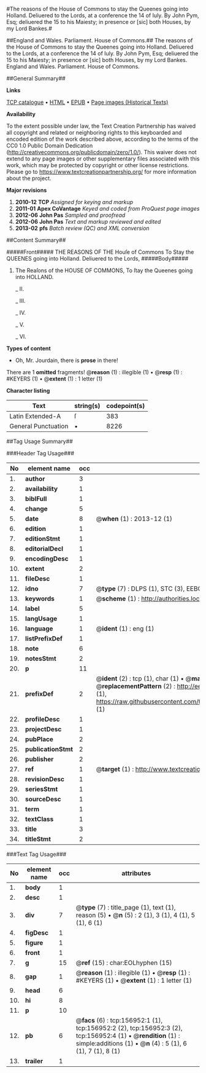 #The reasons of the House of Commons to stay the Queenes going into Holland. Deliuered to the Lords, at a conference the 14 of Iuly. By John Pym, Esq; deliuered the 15 to his Maiesty; in presence or [sic] both Houses, by my Lord Bankes.#

##England and Wales. Parliament. House of Commons.##
The reasons of the House of Commons to stay the Queenes going into Holland. Deliuered to the Lords, at a conference the 14 of Iuly. By John Pym, Esq; deliuered the 15 to his Maiesty; in presence or [sic] both Houses, by my Lord Bankes.
England and Wales. Parliament. House of Commons.

##General Summary##

**Links**

[TCP catalogue](http://www.ota.ox.ac.uk/tcp/)  • 
[HTML](http://tei.it.ox.ac.uk/tcp/Texts-HTML/free/A91/A91388.html)  • 
[EPUB](http://tei.it.ox.ac.uk/tcp/Texts-EPUB/free/A91/A91388.epub) • 
[Page images (Historical Texts)](https://historicaltexts.jisc.ac.uk/eebo-99871280e)

**Availability**

To the extent possible under law, the Text Creation Partnership has waived all copyright and related or neighboring rights to this keyboarded and encoded edition of the work described above, according to the terms of the CC0 1.0 Public Domain Dedication (http://creativecommons.org/publicdomain/zero/1.0/). This waiver does not extend to any page images or other supplementary files associated with this work, which may be protected by copyright or other license restrictions. Please go to https://www.textcreationpartnership.org/ for more information about the project.

**Major revisions**

1. __2010-12__ __TCP__ *Assigned for keying and markup*
1. __2011-01__ __Apex CoVantage__ *Keyed and coded from ProQuest page images*
1. __2012-06__ __John Pas__ *Sampled and proofread*
1. __2012-06__ __John Pas__ *Text and markup reviewed and edited*
1. __2013-02__ __pfs__ *Batch review (QC) and XML conversion*

##Content Summary##

#####Front#####
 THE REASONS OF THE Houſe of Commons To Stay the QUEENES going into Holland. Deliuered to the Lords,
#####Body#####

1. The Reaſons of the HOUSE OF COMMONS, To ſtay the Queenes going into HOLLAND.

    _ II.

    _ III.

    _ IV.

    _ V.

    _ VI.

**Types of content**

  * Oh, Mr. Jourdain, there is **prose** in there!

There are 1 **omitted** fragments! 
 @__reason__ (1) : illegible (1)  •  @__resp__ (1) : #KEYERS (1)  •  @__extent__ (1) : 1 letter (1)

**Character listing**


|Text|string(s)|codepoint(s)|
|---|---|---|
|Latin Extended-A|ſ|383|
|General Punctuation|•|8226|

##Tag Usage Summary##

###Header Tag Usage###

|No|element name|occ|attributes|
|---|---|---|---|
|1.|__author__|3||
|2.|__availability__|1||
|3.|__biblFull__|1||
|4.|__change__|5||
|5.|__date__|8| @__when__ (1) : 2013-12 (1)|
|6.|__edition__|1||
|7.|__editionStmt__|1||
|8.|__editorialDecl__|1||
|9.|__encodingDesc__|1||
|10.|__extent__|2||
|11.|__fileDesc__|1||
|12.|__idno__|7| @__type__ (7) : DLPS (1), STC (3), EEBO-CITATION (1), PROQUEST (1), VID (1)|
|13.|__keywords__|1| @__scheme__ (1) : http://authorities.loc.gov/ (1)|
|14.|__label__|5||
|15.|__langUsage__|1||
|16.|__language__|1| @__ident__ (1) : eng (1)|
|17.|__listPrefixDef__|1||
|18.|__note__|6||
|19.|__notesStmt__|2||
|20.|__p__|11||
|21.|__prefixDef__|2| @__ident__ (2) : tcp (1), char (1)  •  @__matchPattern__ (2) : ([0-9\-]+):([0-9IVX]+) (1), (.+) (1)  •  @__replacementPattern__ (2) : http://eebo.chadwyck.com/downloadtiff?vid=$1&page=$2 (1), https://raw.githubusercontent.com/textcreationpartnership/Texts/master/tcpchars.xml#$1 (1)|
|22.|__profileDesc__|1||
|23.|__projectDesc__|1||
|24.|__pubPlace__|2||
|25.|__publicationStmt__|2||
|26.|__publisher__|2||
|27.|__ref__|1| @__target__ (1) : http://www.textcreationpartnership.org/docs/. (1)|
|28.|__revisionDesc__|1||
|29.|__seriesStmt__|1||
|30.|__sourceDesc__|1||
|31.|__term__|1||
|32.|__textClass__|1||
|33.|__title__|3||
|34.|__titleStmt__|2||


###Text Tag Usage###

|No|element name|occ|attributes|
|---|---|---|---|
|1.|__body__|1||
|2.|__desc__|1||
|3.|__div__|7| @__type__ (7) : title_page (1), text (1), reason (5)  •  @__n__ (5) : 2 (1), 3 (1), 4 (1), 5 (1), 6 (1)|
|4.|__figDesc__|1||
|5.|__figure__|1||
|6.|__front__|1||
|7.|__g__|15| @__ref__ (15) : char:EOLhyphen (15)|
|8.|__gap__|1| @__reason__ (1) : illegible (1)  •  @__resp__ (1) : #KEYERS (1)  •  @__extent__ (1) : 1 letter (1)|
|9.|__head__|6||
|10.|__hi__|8||
|11.|__p__|10||
|12.|__pb__|6| @__facs__ (6) : tcp:156952:1 (1), tcp:156952:2 (2), tcp:156952:3 (2), tcp:156952:4 (1)  •  @__rendition__ (1) : simple:additions (1)  •  @__n__ (4) : 5 (1), 6 (1), 7 (1), 8 (1)|
|13.|__trailer__|1||
